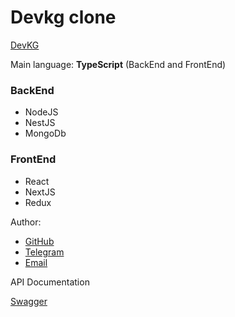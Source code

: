 <h1>Devkg clone</h1>
<p><a href="https://devkg.com/ru" target="_blank">DevKG</a></p>

<p>Main language: <strong>TypeScript</strong> (BackEnd and FrontEnd)</p>

<h3>BackEnd</h3>
<ul>
  <li>NodeJS</li>
  <li>NestJS</li>
  <li>MongoDb</li>
</ul>

<h3>FrontEnd</h3>
<ul>
  <li>React</li>
  <li>NextJS</li>
  <li>Redux</li>
</ul>

<p>Author:</p>
<ul>
  <li><a href="https://github.com/BaktybekovBekzat" target="_blank">GitHub</a></li>
  <li><a href="https://t.me/hhsqlpp" target="_blank">Telegram</a></li>
  <li><a href="mailto:bekzatbaktybekov208@gmail.com" target="_blank">Email</a></li>
</ul>

<p>API Documentation</p>
<a href="https://devkg-api.herokuapp.com/api/" target="_blank">Swagger</a>
